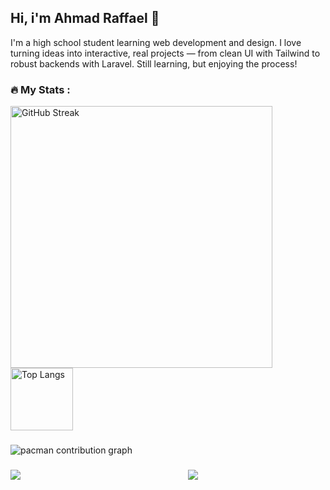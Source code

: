 <h2>Hi, i'm Ahmad Raffael 👋</h2>

I'm a high school student learning web development and design. I love turning ideas into interactive, real projects — from clean UI with Tailwind to robust backends with Laravel. Still learning, but enjoying the process!

### 🔥 My Stats :

<div>
  <img 
    src="https://streak-stats.demolab.com?user=ahmadraffael&theme=dark&hide_border=false&border_radius=5" 
    width="419"
    alt="GitHub Streak" 
  />
  <img 
    src="https://github-readme-stats.vercel.app/api/top-langs/?username=ahmadraffael&layout=compact&theme=dark&hide_border=false&border_radius=5" 
    height="100"
    alt="Top Langs" 
  />
</div>

###

<picture>
  <source media="(prefers-color-scheme: dark)" srcset="https://raw.githubusercontent.com/ahmadraffael/ahmadraffael/output/pacman-contribution-graph-dark.svg">
  <source media="(prefers-color-scheme: light)" srcset="https://raw.githubusercontent.com/ahmadraffael/ahmadraffael/output/pacman-contribution-graph.svg">
  <img alt="pacman contribution graph" src="https://raw.githubusercontent.com/maurodesouza/ahmadraffael/output/pacman-contribution-graph.svg">
</picture>

###
<div style="display: flex; justify-content: space-between; max-width: 300px;">
  <a href="#">
    <img src="https://img.shields.io/badge/LinkedIn-blue?style=for-the-badge&logo=linkedin&logoColor=white" />
  </a>
  <a href="#">
    <img src="https://img.shields.io/badge/Gmail-red?style=for-the-badge&logo=gmail&logoColor=white" />
  </a>
</div>
